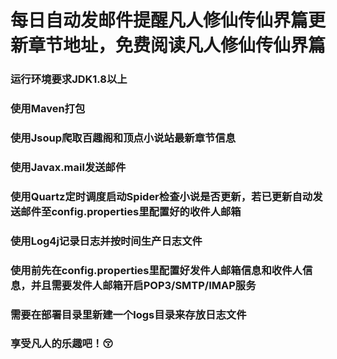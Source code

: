 # 每日自动发邮件提醒凡人修仙传仙界篇更新章节地址，免费阅读凡人修仙传仙界篇 


### 运行环境要求JDK1.8以上
### 使用Maven打包
### 使用Jsoup爬取百趣阁和顶点小说站最新章节信息
### 使用Javax.mail发送邮件
### 使用Quartz定时调度启动Spider检查小说是否更新，若已更新自动发送邮件至config.properties里配置好的收件人邮箱
### 使用Log4j记录日志并按时间生产日志文件
### 使用前先在config.properties里配置好发件人邮箱信息和收件人信息，并且需要发件人邮箱开启POP3/SMTP/IMAP服务
### 需要在部署目录里新建一个logs目录来存放日志文件

### 享受凡人的乐趣吧！:kissing_closed_eyes:
